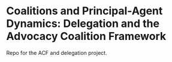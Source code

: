 # Coalitions and Principal-Agent Dynamics: Delegation and the Advocacy Coalition Framework

Repo for the ACF and delegation project.
